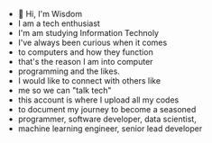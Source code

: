 - 👋 Hi, I'm Wisdom
- I am a tech enthusiast
- I'm am studying Information Technoly
- I've always been curious when it comes
- to computers and how they function
- that's the reason I am into computer
- programming and the likes.
- I would like to connect with others like 
- me so we can "talk tech"
- this account is where I upload all my codes
- to document my journey to become a seasoned 
- programmer, software developer, data scientist,
- machine learning engineer, senior lead developer

<!---
WisdomAmuzu/WisdomAmuzu is a ✨ special ✨ repository because its `README.md` (this file) appears on your GitHub profile.
You can click the Preview link to take a look at your changes.
--->
